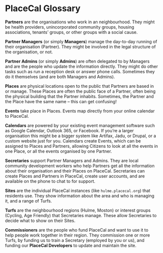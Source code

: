 # PlaceCal Glossary

**Partners** are the organisations who work in an neighbourhood. They
might be health providers, unincorporated community groups, housing
associations, tenants’ groups, or other groups with a social cause.

**Partner Managers** (or simply **Managers**) manage the day-to-day
running of their organisation (Partner). They might be involved in the
legal structure of the organisation, or not.

**Partner Admins** (or simply **Admins**) are often delegated to by
Managers and are the people who update the information directly. They
might do other tasks such as run a reception desk or answer phone calls.
Sometimes they do it themselves (and are both Managers and Admins).

**Places** are physical locations open to the public that Partners are
based in or manage. These Places are often the public face of a Partner,
often being the physical building that the Partner inhabits. Sometimes,
the Partner and the Place have the same name – this can get confusing!

**Events** take place in Places. Events map directly from your online
calendar to PlaceCal.

**Calendars** are powered by your existing event management software
such as Google Calendar, Outlook 365, or Facebook. If you’re a larger
organisation this might be a bigger system like Artifax, Jadu, or
Drupal, or a custom website just for you. Calendars create Events, which
can be assigned to Places and Partners, allowing Citizens to look at all
the events in one Place, or all the events organised by one Partner.

**Secretaries** support Partner Managers and Admins. They are local
community development workers who help Partners get all the information
about their organisation and their Places on PlaceCal. Secretaries can
create Places and Partners in PlaceCal, create user accounts, and are
available on the phone to chat to for support.

**Sites** are the individual PlaceCal instances (like
`hulme.placecal.org`) that residents use. They show information about
the area and who is managing it, and a range of Turfs.

**Turfs** are the neighbourhood regions (Hulme, Moston) or interest
groups (Cycling, Age Friendly) that Secretaries manage. These allow
Secretaries to decide what to show on their Sites.

**Commissioners** are the people who fund PlaceCal and want to use it to
help people work together in their region. They commission one or more
Turfs, by funding us to train a Secretary (employed by you or us), and
funding our **PlaceCal Developers** to update and maintain the site.
